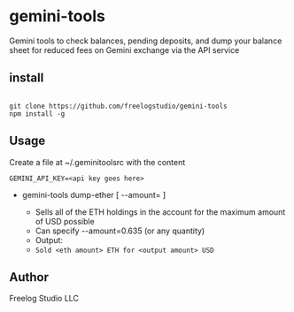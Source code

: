 # gemini-tools

Gemini tools to check balances, pending deposits, and dump your balance sheet for reduced fees on Gemini exchange via the API service

## install

```shell

git clone https://github.com/freelogstudio/gemini-tools
npm install -g
```

## Usage

Create a file at ~/.geminitoolsrc with the content

```
GEMINI_API_KEY=<api key goes here>
```

- gemini-tools dump-ether [ --amount=<amount> ]
  - Sells all of the ETH holdings in the account for the maximum amount of USD possible
  - Can specify --amount=0.635 (or any quantity) 
  - Output:
  - `Sold <eth amount> ETH for <output amount> USD`

## Author

Freelog Studio LLC
